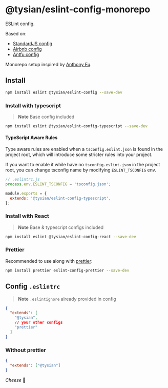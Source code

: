 # @tysian/eslint-config-monorepo

ESLint config.

Based on:

- [StandardJS config](https://github.com/standard/eslint-config-standard)
- [Airbnb config](https://github.com/airbnb/javascript)
- [Antfu config](https://github.com/antfu/eslint-config)

Monorepo setup inspired by [Anthony Fu](https://github.com/antfu).

## Install

```bash
npm install eslint @tysian/eslint-config --save-dev
```

### Install with typescript

> **Note** Base config included

```bash
npm install eslint @tysian/eslint-config-typescript --save-dev
```

#### TypeScript Aware Rules

Type aware rules are enabled when a `tsconfig.eslint.json` is found in the project root, which will introduce some stricter rules into your project. 

If you want to enable it while have no `tsconfig.eslint.json` in the project root, you can change tsconfig name by modifying `ESLINT_TSCONFIG` env.

```js
// .eslintrc.js
process.env.ESLINT_TSCONFIG = 'tsconfig.json';

module.exports = {
  extends: '@tysian/eslint-config-typescript',
};
```

### Install with React

> **Note** Base & typescript configs included

```bash
npm install eslint @tysian/eslint-config-react --save-dev
```

### Prettier

Recommended to use along with [prettier](https://github.com/prettier/prettier):

```bash
npm install prettier eslint-config-prettier --save-dev
```

## Config `.eslintrc`

> **Note** `.eslintignore` already provided in config

```json
{
  "extends": [
    "@tysian",
    // your other configs
    "prettier"
  ]
}
```

### Without prettier

```json
{
  "extends": ["@tysian"]
}
```

_Cheese_ 🧀
